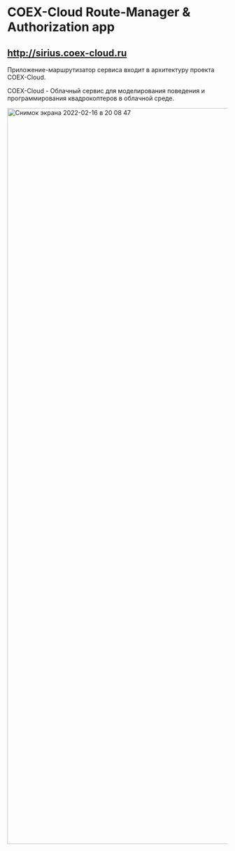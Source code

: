 # COEX-Cloud Route-Manager & Authorization app

## http://sirius.coex-cloud.ru

Приложение-маршрутизатор сервиса входит в архитектуру проекта COEX-Cloud.

COEX-Cloud - Облачный сервис для моделирования поведения и программирования квадрокоптеров в облачной среде.

<img width="1680" alt="Снимок экрана 2022-02-16 в 20 08 47" src="https://user-images.githubusercontent.com/57683566/154318415-7cd04f38-b795-49f5-8474-7f95136358fd.png">
